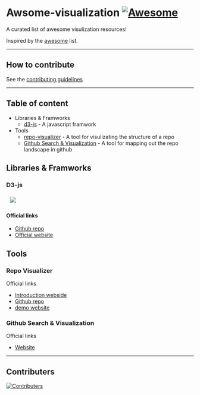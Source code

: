 # Awsome-visualization [![Awesome](https://cdn.rawgit.com/sindresorhus/awesome/d7305f38d29fed78fa85652e3a63e154dd8e8829/media/badge.svg)](https://github.com/sindresorhus/awesome)

A curated list of awesome visulization resources!

Inspired by the [awesome](https://github.com/sindresorhus/awesome) list.

---
## How to contribute

See the [contributing guidelines](https://github.com/Antzed/awsome-visualization/blob/master/CONTRIBUTING.md)

-----

## Table of content

- Libraries & Framworks
    - [d3-js](#d3-js) - A javascript framwork
- Tools
    - [repo-visualizer](#repo-visualizer) - A tool for visulizating the structure of a repo
    - [Github Search & Visualization](#github-search--visualization) - A tool for mapping out the repo landscape in github



## Libraries & Framworks

### D3-js

<a href="https://d3js.org"><img src="https://d3js.org/logo.svg" hspace="10" vspace="6"></a>

#### Official links
- [Github repo](https://github.com/d3/d3)
- [Official website](https://d3js.org/)

## Tools

### Repo Visualizer

Official links
- [Introduction webside](https://githubnext.com/projects/repo-visualization/)
- [Github repo](https://github.com/githubocto/repo-visualizer)
- [demo website](https://mango-dune-07a8b7110.1.azurestaticapps.net/?repo=paperjs%2Fpaper.js)

### Github Search & Visualization
Official links

- [Website](https://get.carrotsearch.com/foamtree/demo/demos/github.html)


---

## Contributers
[![Contributers](https://contrib.rocks/image?repo=Antzed/awsome-visualization)](https://github.com/Antzed/awsome-visualization/graphs/contributors)
